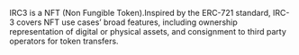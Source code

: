 IRC3 is a NFT (Non Fungible Token).Inspired by the ERC-721 standard, IRC-3 covers NFT use cases’ broad features, including ownership representation of digital or physical assets, and consignment to third party operators for token transfers. 
